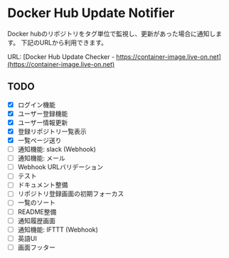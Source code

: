 # Docker Hub Update Notifier
Docker hubのリポジトリをタグ単位で監視し、更新があった場合に通知します。
下記のURLから利用できます。

URL: [Docker Hub Update Checker - https://container-image.live-on.net](https://container-image.live-on.net)

## TODO
- [x] ログイン機能
- [x] ユーザー登録機能
- [x] ユーザー情報更新
- [x] 登録リポジトリ一覧表示
- [x] 一覧ページ送り
- [ ] 通知機能: slack (Webhook)
- [ ] 通知機能: メール
- [ ] Webhook URLバリデーション
- [ ] テスト
- [ ] ドキュメント整備
- [ ] リポジトリ登録画面の初期フォーカス
- [ ] 一覧のソート
- [ ] README整備
- [ ] 通知履歴画面
- [ ] 通知機能: IFTTT (Webhook)
- [ ] 英語UI
- [ ] 画面フッター
